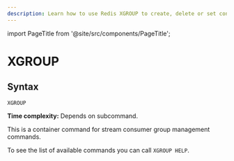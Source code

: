 ```yaml
---
description: Learn how to use Redis XGROUP to create, delete or set consumer groups in Redis Streams.
---
```


import PageTitle from '@site/src/components/PageTitle';

# XGROUP

<PageTitle title="Redis XGROUP Command (Documentation) | Dragonfly" />

## Syntax

    XGROUP

**Time complexity:** Depends on subcommand.

This is a container command for stream consumer group management commands.

To see the list of available commands you can call `XGROUP HELP`.
